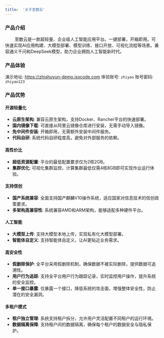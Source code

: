 ```yaml
---
title:  '关于至数云'
---
```


### 产品介绍

&nbsp;&nbsp;&nbsp;&nbsp;&nbsp;&nbsp;&nbsp; 至数云是一款超轻量、企业级人工智能应用平台。一键部署，开箱即用。可快速实现AI应用构建、大模型部署、模型训练、接口开放、可视化流程等场景。兼容通义千问和DeepSeek模型，助力企业拥抱人工智能新时代。

### 产品体验

演示地址: https://zhishuyun-demo.isxcode.com
体验账号: `zhiyao`
账号密码: `zhiyao123`

### 产品优势

#### 开源轻量化

- **云原生架构**: 兼容云原生架构，支持Docker、Rancher平台的快速部署。
- **国内镜像下载**: 可直接从阿里云镜像仓库进行安装，无需手动导入镜像。
- **免中间件安装**: 开箱即用，无需额外安装中间件服务。
- **代码自研**: 系统代码自研程度高，避免对外部服务的依赖。

#### 高性价比

- **超低资源配置**: 平台的最低配置要求仅为2核2GB。
- **集群优化**: 可视化集群监控，计算集群最低仅需4核8GB即可实现作业运行体验。

#### 支持信创

- **国产系统兼容**: 全面支持国产麒麟V10操作系统，适应国家对信息技术的信创政策要求。
- **多架构高兼容性**: 系统兼容AMD和ARM架构，能够适配多种硬件平台。

#### 人工智能

- **大模型上传**: 支持大模型本地上传，实现私有化大模型部署。
- **智能体自定义**: 支持智能体自定义，让AI更贴近业务需求。

#### 高安全性

- **假删除保护**: 全平台采用假删除机制，确保数据不被实际删除，提供数据可追溯性。
- **用户行为追踪**: 支持全平台用户行为跟踪记录，实时监控用户操作，提升系统的安全监控。
- **单一接口暴露**: 仅暴露一个接口，降低系统的攻击面，增强整体安全性，防止潜在的安全漏洞。

#### 多租户模式

- **租户独立管理**: 系统支持租户拆分，允许用户灵活配置不同租户的运行环境。
- **数据隔离保障**: 支持租户间的数据隔离，确保每个租户的数据安全与隐私保护。